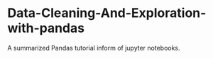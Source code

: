 # Data-Cleaning-And-Exploration-with-pandas
A summarized Pandas tutorial inform of jupyter notebooks.
